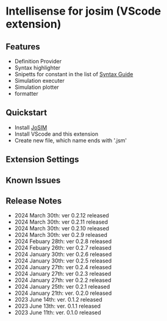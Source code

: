 # Intellisense for josim (VScode extension)
## Features

- Definition Provider
- Syntax highlighter
- Snipetts for constant in the list of [Syntax Guide](https://joeydelp.github.io/JoSIM/syntax/)
- Simulation executer
- Simulation plotter
- formatter

## Quickstart
- Install [JoSIM](https://joeydelp.github.io/JoSIM/)
- Install VScode and this extension
- Create new file, which name ends with '.jsm'

## Extension Settings
## Known Issues
## Release Notes

- 2024 March 30th: ver 0.2.12 released
- 2024 March 30th: ver 0.2.11 released
- 2024 March 30th: ver 0.2.10 released
- 2024 March 30th: ver 0.2.9 released
- 2024 Febuary 28th: ver 0.2.8 released
- 2024 Febuary 26th: ver 0.2.7 released
- 2024 January 30th: ver 0.2.6 released
- 2024 January 30th: ver 0.2.5 released
- 2024 January 27th: ver 0.2.4 released
- 2024 January 27th: ver 0.2.3 released
- 2024 January 27th: ver 0.2.2 released
- 2024 January 25th: ver 0.2.1 released
- 2024 January 21th: ver. 0.2.0 released
- 2023 June 14th: ver. 0.1.2 released
- 2023 June 13th: ver. 0.1.1 released
- 2023 June 11th: ver. 0.1.0 released
